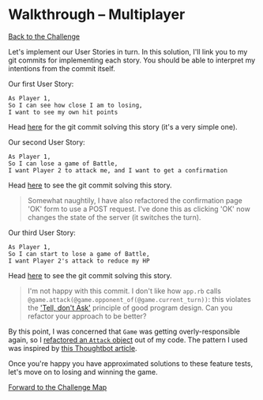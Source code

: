 # Walkthrough – Multiplayer

[Back to the Challenge](../28_multiplayer.md)

Let's implement our User Stories in turn. In this solution, I'll link you to my git commits for implementing each story. You should be able to interpret my intentions from the commit itself.

Our first User Story:

```
As Player 1,
So I can see how close I am to losing,
I want to see my own hit points
```

Head [here](https://github.com/sjmog/battle/commit/d5289ab67bb0c7b45a5d866a4915ec51d9afcc31) for the git commit solving this story (it's a very simple one).

Our second User Story:

```
As Player 1,
So I can lose a game of Battle,
I want Player 2 to attack me, and I want to get a confirmation
```

Head [here](https://github.com/sjmog/battle/commit/5e299b1f038c9c29c607262d64bf648508a55bbf) to see the git commit solving this story.

> Somewhat naughtily, I have also refactored the confirmation page 'OK' form to use a POST request. I've done this as clicking 'OK' now changes the state of the server (it switches the turn).

Our third User Story:

```
As Player 1,
So I can start to lose a game of Battle,
I want Player 2's attack to reduce my HP
```

Head [here](https://github.com/sjmog/battle/commit/480e6433eb825a5bce4b9221fe99c8aa15775e98) to see the git commit solving this story.

> I'm not happy with this commit. I don't like how `app.rb` calls `@game.attack(@game.opponent_of(@game.current_turn))`: this violates the ['Tell, don't Ask'](https://robots.thoughtbot.com/tell-dont-ask) principle of good program design. Can you refactor your approach to be better?

By this point, I was concerned that `Game` was getting overly-responsible again, so I [refactored an `Attack` object](https://github.com/sjmog/battle/commit/0e95307771acd92b6d898a3c1138c03be835696b) out of my code. The pattern I used was inspired by [this Thoughtbot article](https://robots.thoughtbot.com/meditations-on-a-class-method).

Once you're happy you have approximated solutions to these feature tests, let's move on to losing and winning the game.

[Forward to the Challenge Map](../00_challenge_map.md)